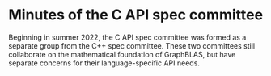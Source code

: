 # Minutes of the C API spec committee

Beginning in summer 2022, the C API spec committee was formed as a separate group from the C++ spec committee. These two committees still collaborate on the mathematical foundation of GraphBLAS, but have separate concerns for their language-specific API needs.
